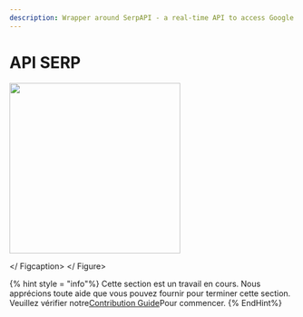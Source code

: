 ```yaml
---
description: Wrapper around SerpAPI - a real-time API to access Google search results.
---
```


# API SERP

<gigne> <img src = "../../../. GitBook / Assets / Image (10) (1) (1) (2) .png" alt = "" width = "301"> <Figcaption> </ Figcaption> </ Figure>

{% hint style = "info"%}
Cette section est un travail en cours. Nous apprécions toute aide que vous pouvez fournir pour terminer cette section. Veuillez vérifier notre[Contribution Guide](broken-reference)Pour commencer.
{% EndHint%}
